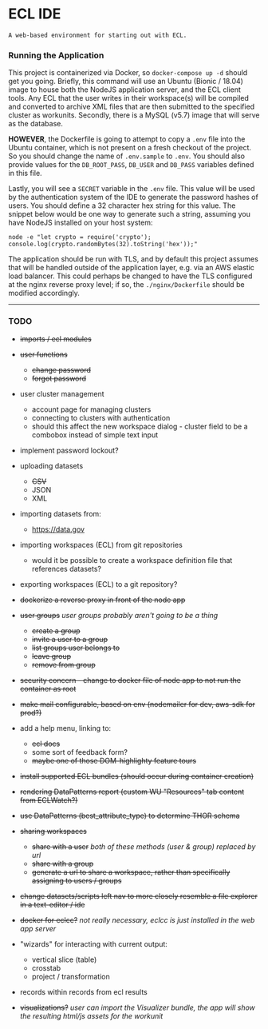 # ECL IDE

    A web-based environment for starting out with ECL.


### Running the Application

This project is containerized via Docker, so `docker-compose up -d` should get you going.
Briefly, this command will use an Ubuntu (Bionic / 18.04) image to house both the NodeJS
application server, and the ECL client tools. Any ECL that the user writes in their workspace(s)
will be compiled and converted to archive XML files that are then submitted to the specified
cluster as workunits. Secondly, there is a MySQL (v5.7) image that will serve as the database.

**HOWEVER**, the Dockerfile is going to attempt to copy a `.env` file into the Ubuntu
container, which is not present on a fresh checkout of the project. So you should change
the name of `.env.sample` to `.env`. You should also provide values for the `DB_ROOT_PASS`,
`DB_USER` and `DB_PASS` variables defined in this file.

Lastly, you will see a `SECRET` variable in the `.env` file. This value will be used by
the authentication system of the IDE to generate the password hashes of users. You should
define a 32 character hex string for this value. The snippet below would be one way to
generate such a string, assuming you have NodeJS installed on your host system:

``` node -e "let crypto = require('crypto'); console.log(crypto.randomBytes(32).toString('hex'));" ```

The application should be run with TLS, and by default this project assumes that will be
handled outside of the application layer, e.g. via an AWS elastic load balancer. This
could perhaps be changed to have the TLS configured at the nginx reverse proxy level; if so,
the `./nginx/Dockerfile` should be modified accordingly.

---

### TODO

* ~~imports / ecl modules~~

* ~~user functions~~
  * ~~change password~~
  * ~~forgot password~~

* user cluster management
  * account page for managing clusters
  * connecting to clusters with authentication
  * should this affect the new workspace dialog - cluster field to be a combobox instead of simple text input

* implement password lockout?

* uploading datasets
  * ~~CSV~~
  * JSON
  * XML

* importing datasets from:
  * https://data.gov

* importing workspaces (ECL) from git repositories
  * would it be possible to create a workspace definition file that references datasets?

* exporting workspaces (ECL) to a git repository?

* ~~dockerize a reverse proxy in front of the node app~~

* ~~user groups~~ _user groups probably aren't going to be a thing_
  * ~~create a group~~
  * ~~invite a user to a group~~
  * ~~list groups user belongs to~~
  * ~~leave group~~
  * ~~remove from group~~

* ~~security concern - change to docker file of node app to not run the container as root~~

* ~~make mail configurable, based on env (nodemailer for dev, aws-sdk for prod?)~~

* add a help menu, linking to:
  * ~~ecl docs~~
  * some sort of feedback form?
  * ~~maybe one of those DOM-highlighty feature tours~~

* ~~install supported ECL bundles (should occur during container creation)~~

* ~~rendering DataPatterns report (custom WU "Resources" tab content from ECLWatch?)~~

* ~~use DataPatterns (best_attribute_type) to determine THOR schema~~

* ~~sharing workspaces~~
  * ~~share with a user~~ _both of these methods (user & group) replaced by url_
  * ~~share with a group~~
  * ~~generate a url to share a workspace, rather than specifically assigning to users / groups~~

* ~~change datasets/scripts left nav to more closely resemble a file explorer in a text-editor / ide~~

* ~~docker for eclcc?~~ _not really necessary, eclcc is just installed in the web app server_

* "wizards" for interacting with current output:
  * vertical slice (table)
  * crosstab
  * project / transformation

* records within records from ecl results

* ~~visualizations?~~ _user can import the Visualizer bundle, the app will show the resulting html/js assets for the workunit_
